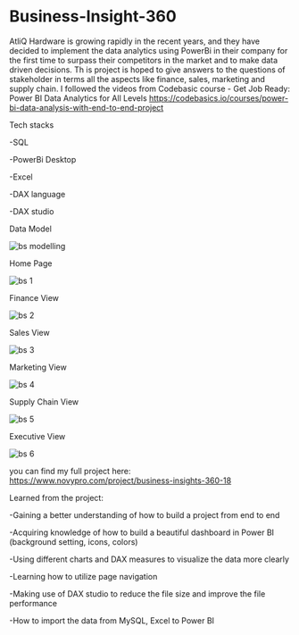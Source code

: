 # Business-Insight-360

AtliQ Hardware is growing rapidly in the recent years, and they have decided to implement the data analytics using PowerBi in their company for the first time to surpass their competitors in the market and to make data driven decisions. Th
is project is hoped to give answers to the questions of stakeholder in terms all the aspects like finance, sales, marketing and supply chain. I followed the videos from Codebasic course - Get Job Ready: Power BI Data Analytics for All Levels https://codebasics.io/courses/power-bi-data-analysis-with-end-to-end-project

Tech stacks

-SQL

-PowerBi Desktop

-Excel

-DAX language

-DAX studio 

Data Model

![bs modelling](https://github.com/DaKyleeeee/Business-Insight-360/assets/119737029/8ad90df0-43c7-4adc-bf0b-d74dcee20948)

Home Page 

![bs 1](https://github.com/DaKyleeeee/Business-Insight-360/assets/119737029/0923b70d-fe66-4093-bc6c-f2ec78949aca)


Finance View

![bs 2](https://github.com/DaKyleeeee/Business-Insight-360/assets/119737029/be094f45-41fb-48f0-9c8c-f00224269693)

Sales View

![bs 3](https://github.com/DaKyleeeee/Business-Insight-360/assets/119737029/eaf534e6-9f6b-4cfb-820d-93e17819963f)


Marketing View

![bs 4](https://github.com/DaKyleeeee/Business-Insight-360/assets/119737029/1996920e-5fa9-437e-8ec2-24d7b45f3e70)


Supply Chain View

![bs 5](https://github.com/DaKyleeeee/Business-Insight-360/assets/119737029/ef77666b-d176-4aaa-ad62-5c6e6c7c9369)

Executive View 

![bs 6](https://github.com/DaKyleeeee/Business-Insight-360/assets/119737029/11e4b4c8-3d50-46e8-b474-a2c9229d64d9)

you can find my full project here: https://www.novypro.com/project/business-insights-360-18


Learned from the project:

-Gaining a better understanding of how to build a project from end to end

-Acquiring knowledge of how to build a beautiful dashboard in Power BI (background setting, icons, colors) 

-Using different charts and DAX measures to visualize the data more clearly

-Learning how to utilize page navigation 

-Making use of DAX studio to reduce the file size and improve the file performance

-How to import the data from MySQL, Excel to Power BI
